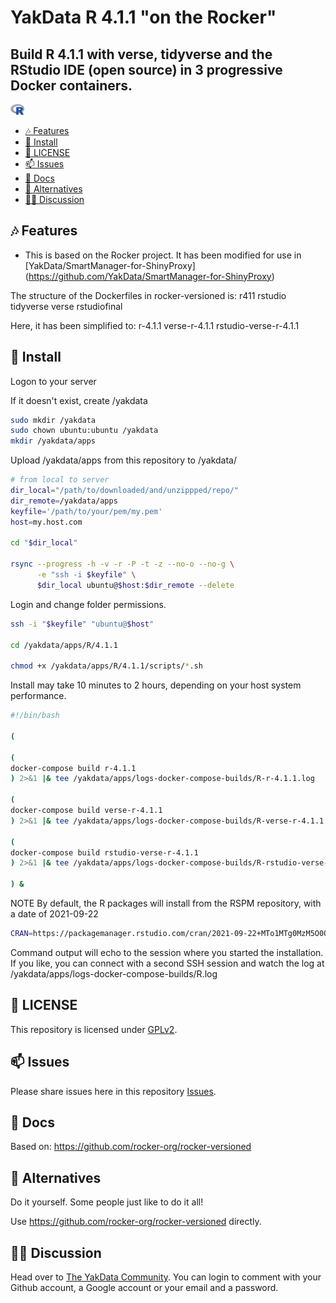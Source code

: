 # YakData R 4.1.1 "on the Rocker"
##  Build R 4.1.1 with verse, tidyverse and the RStudio IDE (open source) in 3 progressive Docker containers.

<img src="./R_logo.png" alt="R_Logo" style="zoom:10%;" />

 
  - [🎶 Features](#-features)
  - [🧰 Install](#-install)
  - [🔐 LICENSE](#-license)
  - [📫 Issues](#-issues)
  - [📘 Docs](#-docs)
  - [💼 Alternatives](#-alternatives)
  - [🧑‍💻 Discussion](#-discussion)
  
## 🎶 Features

* This is based on the Rocker project. It has been modified for use in [YakData/SmartManager-for-ShinyProxy] (https://github.com/YakData/SmartManager-for-ShinyProxy)

The structure of the Dockerfiles in rocker-versioned is:
r411
    rstudio
        tidyverse
            verse
                rstudiofinal

Here, it has been simplified to:
r-4.1.1
    verse-r-4.1.1
        rstudio-verse-r-4.1.1

## 🧰 Install

Logon to your server


If it doesn't exist, create /yakdata
```bash
sudo mkdir /yakdata
sudo chown ubuntu:ubuntu /yakdata
mkdir /yakdata/apps
```

Upload /yakdata/apps from this repository to /yakdata/

```bash
# from local to server
dir_local="/path/to/downloaded/and/unzippped/repo/"
dir_remote=/yakdata/apps
keyfile='/path/to/your/pem/my.pem'
host=my.host.com

cd "$dir_local"

rsync --progress -h -v -r -P -t -z --no-o --no-g \
      -e "ssh -i $keyfile" \
      $dir_local ubuntu@$host:$dir_remote --delete
```

Login and change folder permissions.
```bash
ssh -i "$keyfile" "ubuntu@$host"

cd /yakdata/apps/R/4.1.1

chmod +x /yakdata/apps/R/4.1.1/scripts/*.sh
```

Install may take 10 minutes to 2 hours, depending on your host system performance.

```bash
#!/bin/bash

(

(
docker-compose build r-4.1.1
) 2>&1 |& tee /yakdata/apps/logs-docker-compose-builds/R-r-4.1.1.log

(
docker-compose build verse-r-4.1.1
) 2>&1 |& tee /yakdata/apps/logs-docker-compose-builds/R-verse-r-4.1.1.log 

(
docker-compose build rstudio-verse-r-4.1.1
) 2>&1 |& tee /yakdata/apps/logs-docker-compose-builds/R-rstudio-verse-r-4.1.1.log 

) &

```

NOTE
By default, the R packages will install from the RSPM repository, with a date of 2021-09-22

```bash
CRAN=https://packagemanager.rstudio.com/cran/2021-09-22+MTo1MTg0MzM5O0Q4MjI2M0Y
```

Command output will echo to the session where you started the installation. If you like, you can connect with a second SSH session and watch the log at /yakdata/apps/logs-docker-compose-builds/R.log

## 🔐 LICENSE

This repository is licensed under [GPLv2](https://opensource.org/licenses/gpl-2.0.php).

## 📫 Issues

Please share issues here in this repository [Issues](https://github.com/yakdata/R-on-the-rocker/issues).

## 📘 Docs

Based on: https://github.com/rocker-org/rocker-versioned

## 💼 Alternatives

Do it yourself. Some people just like to do it all!

Use https://github.com/rocker-org/rocker-versioned directly.

## 🧑‍💻 Discussion

Head over to [The YakData Community](https://meta.yakdata.com). You can login to comment with your Github account, a Google account or your email and a password.

